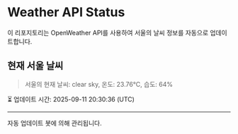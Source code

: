 
# Weather API Status

이 리포지토리는 OpenWeather API를 사용하여 서울의 날씨 정보를 자동으로 업데이트합니다.

## 현재 서울 날씨
> 서울의 현재 날씨: clear sky, 온도: 23.76°C, 습도: 64%

⏳ 업데이트 시간: 2025-09-11 20:30:36 (UTC)

---
자동 업데이트 봇에 의해 관리됩니다.
